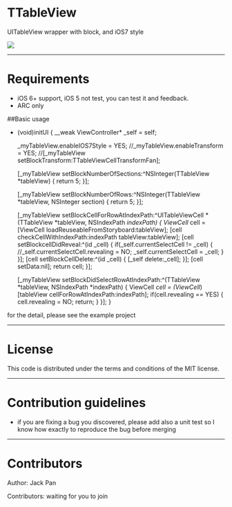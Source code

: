 TTableView
==========

UITableView wrapper with block, and iOS7 style <br>

[![](http://i.imgur.com/e9riopS.png)](http://i.imgur.com/e9riopS.png)

------------------------------------
Requirements
====================================

* iOS 6+ support, iOS 5 not test, you can test it and feedback.
* ARC only

##Basic usage
- (void)initUI
{
    __weak ViewController* _self = self;
    
    _myTableView.enableIOS7Style = YES;
    //_myTableView.enableTransform = YES;
    //[_myTableView setBlockTransform:TTableViewCellTransformFan];

    [_myTableView setBlockNumberOfSections:^NSInteger(TTableView *tableView) {
        return 5;
    }];
    
    [_myTableView setBlockNumberOfRows:^NSInteger(TTableView *tableView, NSInteger section) {
        return 5;
    }];
    
    [_myTableView setBlockCellForRowAtIndexPath:^UITableViewCell *(TTableView *tableView, NSIndexPath *indexPath) {
        ViewCell* cell = [ViewCell loadReuseableFromStoryboard:tableView];
        [cell checkCellWithIndexPath:indexPath tableView:tableView];
        [cell setBlockcellDidReveal:^(id _cell) {
            if(_self.currentSelectCell != _cell)
            {
                //_self.currentSelectCell.revealing = NO;
                _self.currentSelectCell = _cell;
            }
        }];
        [cell setBlockCellDelete:^(id _cell) {
            [_self delete:_cell];
        }];
        [cell setData:nil];
        return cell;
    }];
    
    [_myTableView setBlockDidSelectRowAtIndexPath:^(TTableView *tableView, NSIndexPath *indexPath) {
        ViewCell *cell = (ViewCell*)[tableView cellForRowAtIndexPath:indexPath];
        if(cell.revealing == YES)
        {
            cell.revealing = NO;
            return;
        }
    }];
}

for the detail, please see the example project

-------
License
=======

This code is distributed under the terms and conditions of the MIT license. 

-------
Contribution guidelines
=======

* if you are fixing a bug you discovered, please add also a unit test so I know how exactly to reproduce the bug before merging

-------
Contributors
=======

Author: Jack Pan

Contributors: waiting for you to join
